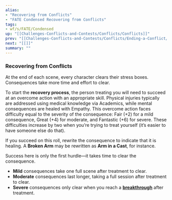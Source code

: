 ```yaml
---
alias:
- "Recovering from Conflicts"
- "FATE Condensed Recovering from Conflicts"
tags:
- wf/s/FATE/Condensed
up: "[[Challenges-Conflicts-and-Contests/Conflicts/Conflicts]]"
prev: "[[Challenges-Conflicts-and-Contests/Conflicts/Ending-a-Conflict/Ending-a-Conflict]]"
next: "[[]]"
summary: ""
---
```

### Recovering from Conflicts

At the end of each scene, every character clears their stress boxes. Consequences take more time and effort to clear.

To start the **recovery process**, the person treating you will need to succeed at an overcome action with an appropriate skill. Physical injuries typically are addressed using medical knowledge via Academics, while mental consequences are healed with Empathy. This overcome action faces difficulty equal to the severity of the consequence: Fair (+2) for a mild consequence, Great (+4) for moderate, and Fantastic (+6) for severe. These difficulties increase by two when you’re trying to treat yourself (it’s easier to have someone else do that).

If you succeed on this roll, rewrite the consequence to indicate that it is healing. A **Broken Arm** may be rewritten as **Arm in a Cast**, for instance.

Success here is only the first hurdle—it takes time to clear the consequence.

- **Mild** consequences take one full scene after treatment to clear.
- **Moderate** consequences last longer, taking a full session after treatment to clear.
- **Severe** consequences only clear when you reach a **[breakthrough](../../../Advancement/Breakthroughs.md)** after treatment.